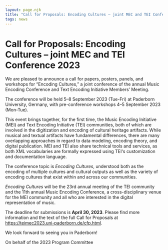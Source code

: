 ```yaml
---
layout: page.njk
title: "Call for Proposals: Encoding Cultures – joint MEC and TEI Conference 2023"
tags: news
---
```

# Call for Proposals: Encoding Cultures – joint MEC and TEI Conference 2023
We are pleased to announce a call for papers, posters, panels, and workshops for “Encoding Cultures,” a joint conference of the annual Music Encoding Conference and Text Encoding Initiative Members’ Meeting.


The conference will be held 5–8 September 2023 (Tue-Fri) at Paderborn University, Germany, with pre-conference workshops 4–5 September 2023 (Mon-Tue).


This event brings together, for the first time, the Music Encoding Initiative (MEI) and Text Encoding Initiative (TEI) communities, both of which are involved in the digitization and encoding of cultural heritage artifacts. While musical and textual artifacts have fundamental differences, there are many overlapping approaches in regard to data modeling, encoding theory, and digital publication. MEI and TEI also share technical tools and services, as both XML vocabularies are formally expressed using TEI's customization and documentation language.


The conference topic is *Encoding Cultures*, understood both as the encoding of multiple cultures and cultural outputs as well as the variety of encoding cultures that exist within and across our communities.


*Encoding Cultures* will be the 23rd annual meeting of the TEI community and the 11th annual Music Encoding Conference, a cross-disciplinary venue for the MEI community and all who are interested in the digital representation of music.


The deadline for submissions is **April 30, 2023**. Please find more information and the text of the full Call for Proposals at <https://teimec2023.uni-paderborn.de/cfp.html>.


We look forward to seeing you in Paderborn!


On behalf of the 2023 Program Committee

